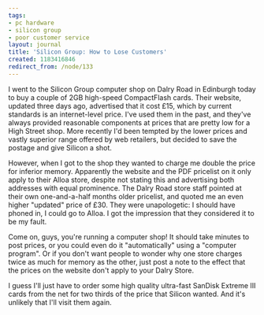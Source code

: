 ```yaml
---
tags:
- pc hardware
- silicon group
- poor customer service
layout: journal
title: 'Silicon Group: How to Lose Customers'
created: 1183416846
redirect_from: /node/133
---
```

I went to the Silicon Group computer shop on Dalry Road in Edinburgh today to buy a couple of 2GB high-speed CompactFlash cards. Their website, updated three days ago, advertised that it cost £15, which by current standards is an internet-level price. I've used them in the past, and they've always provided reasonable components at prices that are pretty low for a High Street shop. More recently I'd been tempted by the lower prices and vastly superior range offered by web retailers, but decided to save the postage and give Silicon a shot.<!--break--> 

However, when I got to the shop they wanted to charge me double the price for inferior memory. Apparently the website and the PDF pricelist on it only apply to their Alloa store, despite not stating this and advertising both addresses with equal prominence. The Dalry Road store staff pointed at their own one-and-a-half months older pricelist, and quoted me an even higher "updated" price of £30. They were unapologetic: I should have phoned in, I could go to Alloa. I got the impression that they considered it to be my fault.

Come on, guys, you're running a computer shop! It should take minutes to post prices, or you could even do it "automatically" using a "computer program". Or if you don't want people to wonder why one store charges twice as much for memory as the other, just post a note to the effect that the prices on the website don't apply to your Dalry Store.

I guess I'll just have to order some high quality ultra-fast SanDisk Extreme III cards from the net for two thirds of the price that Silicon wanted.  And it's unlikely that I'll visit them again.
